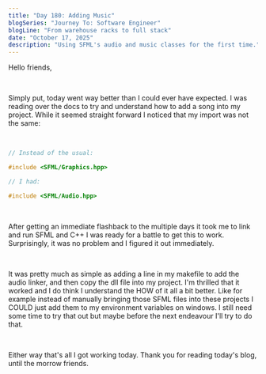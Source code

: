 ```yaml
---
title: "Day 180: Adding Music"
blogSeries: "Journey To: Software Engineer"
blogLine: "From warehouse racks to full stack"
date: "October 17, 2025"
description: "Using SFML's audio and music classes for the first time."
---
```


Hello friends,

<br>

Simply put, today went way better than I could ever have expected. I was reading over the docs to try and understand how to add a song into my project. While it seemed straight forward I noticed that my import was not the same:

<br>

```cpp
// Instead of the usual:

#include <SFML/Graphics.hpp>

// I had:

#include <SFML/Audio.hpp>
```

<br>

After getting an immediate flashback to the multiple days it took me to link and run SFML and C++ I was ready for a battle to get this to work. Surprisingly, it was no problem and I figured it out immediately.

<br>

It was pretty much as simple as adding a line in my makefile to add the audio linker, and then copy the dll file into my project. I'm thrilled that it worked and I do think I understand the HOW of it all a bit better. Like for example instead of manually bringing those SFML files into these projects I COULD just add them to my environment variables on windows. I still need some time to try that out but maybe before the next endeavour I'll try to do that.

<br>

Either way that's all I got working today. Thank you for reading today's blog, until the morrow friends.